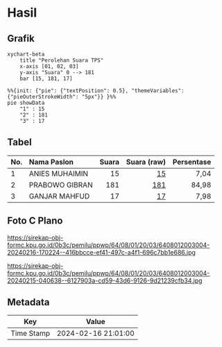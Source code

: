 # Hasil

## Grafik

```mermaid
xychart-beta
    title "Perolehan Suara TPS"
    x-axis [01, 02, 03]
    y-axis "Suara" 0 --> 181
    bar [15, 181, 17]
```

```mermaid
%%{init: {"pie": {"textPosition": 0.5}, "themeVariables": {"pieOuterStrokeWidth": "5px"}} }%%
pie showData
    "1" : 15
    "2" : 181
    "3" : 17
```

## Tabel

| No. | Nama Paslon    | Suara | Suara (raw) | Persentase |
|:--- |:-------------- | -----:| -----------:| ----------:|
| 1   | ANIES MUHAIMIN | 15    | [15][p-1]   | 7,04       |
| 2   | PRABOWO GIBRAN | 181   | [181][p-2]  | 84,98      |
| 3   | GANJAR MAHFUD  | 17    | [17][p-3]   | 7,98       |


[p-1]: https://github.com/gigit-pemilu/pemilu-2024-64-kalimantan-timur/blob/main/pilpres/hitung-suara/sub/64-kalimantan-timur/sub/08-kutai-timur/sub/01-muara-ancalong/sub/2003-kelinjau-ulu/sub/004-tps/sub/paslon-1.txt
[p-2]: https://github.com/gigit-pemilu/pemilu-2024-64-kalimantan-timur/blob/main/pilpres/hitung-suara/sub/64-kalimantan-timur/sub/08-kutai-timur/sub/01-muara-ancalong/sub/2003-kelinjau-ulu/sub/004-tps/sub/paslon-2.txt
[p-3]: https://github.com/gigit-pemilu/pemilu-2024-64-kalimantan-timur/blob/main/pilpres/hitung-suara/sub/64-kalimantan-timur/sub/08-kutai-timur/sub/01-muara-ancalong/sub/2003-kelinjau-ulu/sub/004-tps/sub/paslon-3.txt

## Foto C Plano

https://sirekap-obj-formc.kpu.go.id/0b3c/pemilu/ppwp/64/08/01/20/03/6408012003004-20240216-170224--416bbcce-ef41-497c-a4f1-696c7bb1e686.jpg

https://sirekap-obj-formc.kpu.go.id/0b3c/pemilu/ppwp/64/08/01/20/03/6408012003004-20240215-040638--6127903a-cd59-43d6-9126-9d21239cfb34.jpg


## Metadata

| Key        | Value               |
| ---------- | ------------------- |
| Time Stamp | 2024-02-16 21:01:00 |



